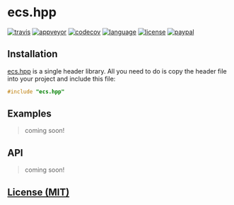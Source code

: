 # ecs.hpp

[![travis][badge.travis]][travis]
[![appveyor][badge.appveyor]][appveyor]
[![codecov][badge.codecov]][codecov]
[![language][badge.language]][language]
[![license][badge.license]][license]
[![paypal][badge.paypal]][paypal]

[badge.travis]: https://img.shields.io/travis/BlackMATov/ecs.hpp/master.svg?logo=travis
[badge.appveyor]: https://img.shields.io/appveyor/ci/BlackMATov/ecs-hpp/master.svg?logo=appveyor
[badge.codecov]: https://img.shields.io/codecov/c/github/BlackMATov/ecs.hpp/master.svg?logo=codecov
[badge.language]: https://img.shields.io/badge/language-C%2B%2B14-red.svg
[badge.license]: https://img.shields.io/badge/license-MIT-blue.svg
[badge.paypal]: https://img.shields.io/badge/donate-PayPal-orange.svg?logo=paypal&colorA=00457C

[travis]: https://travis-ci.org/BlackMATov/ecs.hpp
[appveyor]: https://ci.appveyor.com/project/BlackMATov/ecs-hpp
[codecov]: https://codecov.io/gh/BlackMATov/ecs.hpp
[language]: https://en.wikipedia.org/wiki/C%2B%2B14
[license]: https://en.wikipedia.org/wiki/MIT_License
[paypal]: https://www.paypal.me/matov

[ecs]: https://github.com/BlackMATov/ecs.hpp

## Installation

[ecs.hpp][ecs] is a single header library. All you need to do is copy the header file into your project and include this file:

```cpp
#include "ecs.hpp"
```

## Examples

> coming soon!

## API

> coming soon!

## [License (MIT)](./LICENSE.md)
